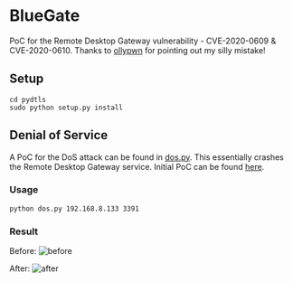 # BlueGate
PoC for the Remote Desktop Gateway vulnerability - CVE-2020-0609 &amp; CVE-2020-0610. Thanks to [ollypwn](https://twitter.com/ollypwn) for pointing out my silly mistake!

## Setup
```
cd pydtls
sudo python setup.py install
```

## Denial of Service
A PoC for the DoS attack can be found in [dos.py](https://github.com/ioncodes/BlueGate/blob/master/dos.py). This essentially crashes the Remote Desktop Gateway service. Initial PoC can be found [here](https://github.com/ioncodes/BlueGate/blob/91ad3951c0db0944a5f8ade8c4af1ae6bd69836e/dos.py).

### Usage
```
python dos.py 192.168.8.133 3391
```

### Result
Before:
![before](https://github.com/ioncodes/BlueGate/blob/master/images/before_dos.png?raw=true)

After:
![after](https://github.com/ioncodes/BlueGate/blob/master/images/after_dos.png?raw=true)
